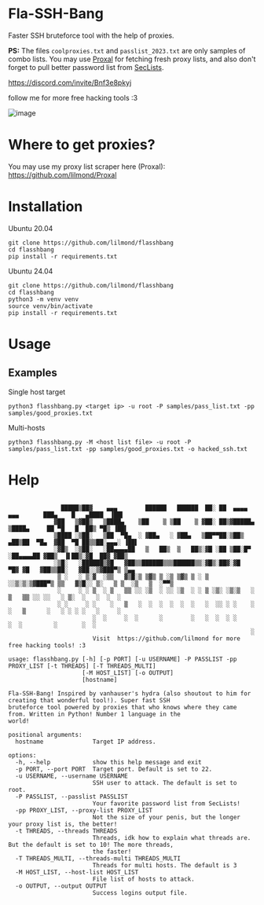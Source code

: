 # Fla-SSH-Bang
Faster SSH bruteforce tool with the help of proxies.

**PS:** The files `coolproxies.txt` and `passlist_2023.txt` are only samples of combo lists. You may use [Proxal](https://github.com/lilmond/Proxal) for fetching fresh proxy lists, and also don't forget to pull better password list from [SecLists](https://github.com/danielmiessler/SecLists).

https://discord.com/invite/Bnf3e8pkyj

follow me for more free hacking tools :3

![image](https://github.com/user-attachments/assets/a45ef85b-e9b7-4c2a-acf2-84d932df7186)

# Where to get proxies?
You may use my proxy list scraper here (Proxal): https://github.com/lilmond/Proxal

# Installation
Ubuntu 20.04
```
git clone https://github.com/lilmond/flasshbang
cd flasshbang
pip install -r requirements.txt
```
Ubuntu 24.04
```
git clone https://github.com/lilmond/flasshbang
cd flasshbang
python3 -m venv venv
source venv/bin/activate
pip install -r requirements.txt
```

# Usage

## Examples
Single host target
```
python3 flasshbang.py <target ip> -u root -P samples/pass_list.txt -pp samples/good_proxies.txt 
```

Multi-hosts
```
python3 flasshbang.py -M <host list file> -u root -P samples/pass_list.txt -pp samples/good_proxies.txt -o hacked_ssh.txt 
```

# Help
```

               █████▒██▓    ▄▄▄        ██████   ██████  ██░ ██  ▄▄▄▄    ▄▄▄       ███▄    █   ▄████  ▐██▌
             ▓██   ▒▓██▒   ▒████▄    ▒██    ▒ ▒██    ▒ ▓██░ ██▒▓█████▄ ▒████▄     ██ ▀█   █  ██▒ ▀█▒ ▐██▌
             ▒████ ░▒██░   ▒██  ▀█▄  ░ ▓██▄   ░ ▓██▄   ▒██▀▀██░▒██▒ ▄██▒██  ▀█▄  ▓██  ▀█ ██▒▒██░▄▄▄░ ▐██▌
             ░▓█▒  ░▒██░   ░██▄▄▄▄██   ▒   ██▒  ▒   ██▒░▓█ ░██ ▒██░█▀  ░██▄▄▄▄██ ▓██▒  ▐▌██▒░▓█  ██▓ ▓██▒
             ░▒█░   ░██████▒▓█   ▓██▒▒██████▒▒▒██████▒▒░▓█▒░██▓░▓█  ▀█▓ ▓█   ▓██▒▒██░   ▓██░░▒▓███▀▒ ▒▄▄
              ▒ ░   ░ ▒░▓  ░▒▒   ▓▒█░▒ ▒▓▒ ▒ ░▒ ▒▓▒ ▒ ░ ▒ ░░▒░▒░▒▓███▀▒ ▒▒   ▓▒█░░ ▒░   ▒ ▒  ░▒   ▒  ░▀▀▒
              ░     ░ ░ ▒  ░ ▒   ▒▒ ░░ ░▒  ░ ░░ ░▒  ░ ░ ▒ ░▒░ ░▒░▒   ░   ▒   ▒▒ ░░ ░░   ░ ▒░  ░   ░  ░  ░
              ░ ░     ░ ░    ░   ▒   ░  ░  ░  ░  ░  ░   ░  ░░ ░ ░    ░   ░   ▒      ░   ░ ░ ░ ░   ░     ░
                        ░  ░     ░  ░      ░        ░   ░  ░  ░ ░            ░  ░         ░       ░  ░
                                                                     ░
                        Visit  https://github.com/lilmond for more free hacking tools! :3

usage: flasshbang.py [-h] [-p PORT] [-u USERNAME] -P PASSLIST -pp PROXY_LIST [-t THREADS] [-T THREADS_MULTI]
                     [-M HOST_LIST] [-o OUTPUT]
                     [hostname]

Fla-SSH-Bang! Inspired by vanhauser's hydra (also shoutout to him for creating that wonderful tool!). Super fast SSH
bruteforce tool powered by proxies that who knows where they came from. Written in Python! Number 1 language in the
world!

positional arguments:
  hostname              Target IP address.

options:
  -h, --help            show this help message and exit
  -p PORT, --port PORT  Target port. Default is set to 22.
  -u USERNAME, --username USERNAME
                        SSH user to attack. The default is set to root.
  -P PASSLIST, --passlist PASSLIST
                        Your favorite password list from SecLists!
  -pp PROXY_LIST, --proxy-list PROXY_LIST
                        Not the size of your penis, but the longer your proxy list is, the better!
  -t THREADS, --threads THREADS
                        Threads, idk how to explain what threads are. But the default is set to 10! The more threads,
                        the faster!
  -T THREADS_MULTI, --threads-multi THREADS_MULTI
                        Threads for multi hosts. The default is 3
  -M HOST_LIST, --host-list HOST_LIST
                        File list of hosts to attack.
  -o OUTPUT, --output OUTPUT
                        Success logins output file.
```
